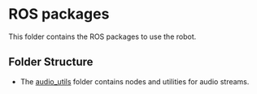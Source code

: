 # ROS packages
This folder contains the ROS packages to use the robot.

## Folder Structure
- The [audio_utils](audio_utils) folder contains nodes and utilities for audio streams.
